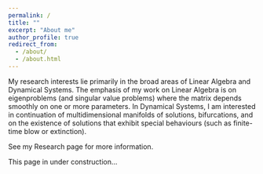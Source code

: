 ```yaml
---
permalink: /
title: ""
excerpt: "About me"
author_profile: true
redirect_from: 
  - /about/
  - /about.html
---
```


My research interests lie primarily in the broad areas of Linear Algebra and Dynamical Systems. The emphasis of my work on Linear Algebra is on eigenproblems (and singular value problems) where the matrix depends smoothly on one or more parameters. In Dynamical Systems, I am interested in continuation of multidimensional manifolds of solutions, bifurcations, and on the existence of solutions that exhibit special behaviours (such as finite-time blow or extinction).

See my Research page for more information.

This page in under construction...